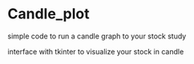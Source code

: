 # Candle_plot
simple code to run a candle graph to your stock study

interface with tkinter to visualize your stock in candle
